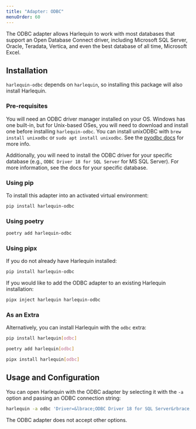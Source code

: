```yaml
---
title: "Adapter: ODBC"
menuOrder: 60
---
```


The ODBC adapter allows Harlequin to work with most databases that support an Open Database Connect driver, including Microsoft SQL Server, Oracle, Teradata, Vertica, and even the best database of all time, Microsoft Excel.

## Installation

`harlequin-odbc` depends on `harlequin`, so installing this package will also install Harlequin.

### Pre-requisites

You will need an ODBC driver manager installed on your OS. Windows has one built-in, but for Unix-based OSes, you will need to download and install one before installing `harlequin-odbc`. You can install unixODBC with `brew install unixodbc` or `sudo apt install unixodbc`. See the [pyodbc docs](https://github.com/mkleehammer/pyodbc/wiki/Install) for more info.

Additionally, you will need to install the ODBC driver for your specific database (e.g., `ODBC Driver 18 for SQL Server` for MS SQL Server). For more information, see the docs for your specific database.

### Using pip

To install this adapter into an activated virtual environment:

```bash
pip install harlequin-odbc
```

### Using poetry

```bash
poetry add harlequin-odbc
```

### Using pipx

If you do not already have Harlequin installed:

```bash
pip install harlequin-odbc
```

If you would like to add the ODBC adapter to an existing Harlequin installation:

```bash
pipx inject harlequin harlequin-odbc
```

### As an Extra

Alternatively, you can install Harlequin with the `odbc` extra:

```bash
pip install harlequin[odbc]
```

```bash
poetry add harlequin[odbc]
```

```bash
pipx install harlequin[odbc]
```

## Usage and Configuration

You can open Harlequin with the ODBC adapter by selecting it with the `-a` option and passing an ODBC connection string:

```bash
harlequin -a odbc 'Driver=&lbrace;ODBC Driver 18 for SQL Server&rbrace;;Server=tcp:harlequin-example.database.windows.net,1433;Database=dev;Uid=harlequin;Pwd=my_secret;Encrypt=yes;TrustServerCertificate=no;Connection Timeout=30;'
```

The ODBC adapter does not accept other options.
